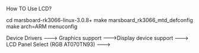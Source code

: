 How TO Use LCD?

cd marsboard-rk3066-linux-3.0.8+
make marsboard_rk3066_mtd_defconfig
make arch=ARM menuconfig

Device Drivers  --->  Graphics support  --->Display device support  --->  LCD Panel Select (RGB AT070TN93)  --->

